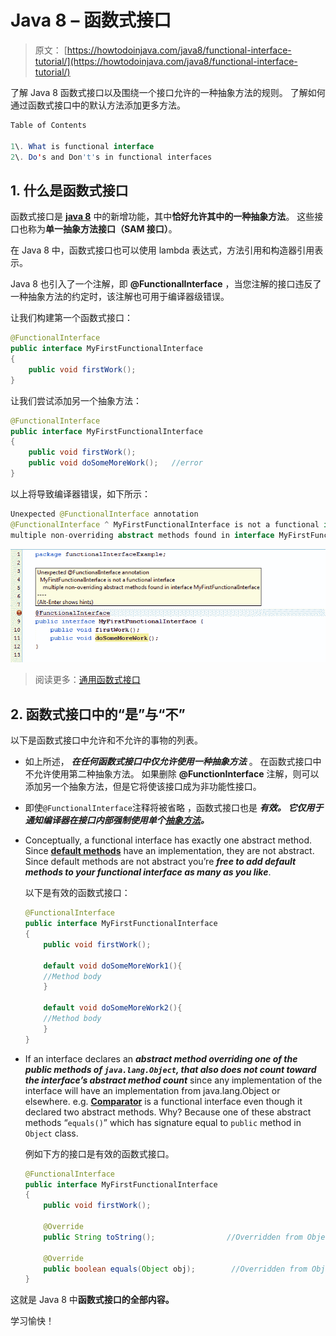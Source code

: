 # Java 8 – 函数式接口

> 原文： [https://howtodoinjava.com/java8/functional-interface-tutorial/](https://howtodoinjava.com/java8/functional-interface-tutorial/)

了解 Java 8 函数式接口以及围绕一个接口允许的一种抽象方法的规则。 了解如何通过函数式接口中的默认方法添加更多方法。

```java
Table of Contents 

1\. What is functional interface
2\. Do's and Don't's in functional interfaces

```

## 1\. 什么是函数式接口

函数式接口是 [**java 8**](//howtodoinjava.com/category/java8/ "java 8") 中的新增功能，其中**恰好允许其中的一种抽象方法**。 这些接口也称为**单一抽象方法接口（SAM 接口）**。

在 Java 8 中，函数式接口也可以使用 lambda 表达式，方法引用和构造器引用表示。

Java 8 也引入了一个注解，即 **@FunctionalInterface** ，当您注解的接口违反了一种抽象方法的约定时，该注解也可用于编译器级错误。

让我们构建第一个函数式接口：

```java
@FunctionalInterface
public interface MyFirstFunctionalInterface 
{
	public void firstWork();
}

```

让我们尝试添加另一个抽象方法：

```java
@FunctionalInterface
public interface MyFirstFunctionalInterface 
{
	public void firstWork();
	public void doSomeMoreWork();	//error
}

```

以上将导致编译器错误，如下所示：

```java
Unexpected @FunctionalInterface annotation
@FunctionalInterface ^ MyFirstFunctionalInterface is not a functional interface
multiple non-overriding abstract methods found in interface MyFirstFunctionalInterface

```

![Functional-Interface-Error](img/b2a2ca3ede69d478e2b572229eff6507.png)

> 阅读更多：[通用函数式接口](https://howtodoinjava.com/java8/generic-functional-interfaces/)

## 2\. 函数式接口中的“是”与“不”

以下是函数式接口中允许和不允许的事物的列表。

*   如上所述， ***在任何函数式接口中仅允许使用一种抽象方法*** 。 在函数式接口中不允许使用第二种抽象方法。 如果删除 **@FunctionInterface** 注解，则可以添加另一个抽象方法，但是它将使该接口成为非功能性接口。
*   即使`@FunctionalInterface`注释将被省略 ，函数式接口也是 ***有效。 它仅用于通知编译器在接口内部强制使用单个[抽象方法](//howtodoinjava.com/object-oriented/exploring-interfaces-and-abstract-classes-in-java/ "Exploring interfaces and abstract classes in java")。***
*   Conceptually, a functional interface has exactly one abstract method. Since [**default methods**](//howtodoinjava.com/java8/default-methods-in-java-8/ "Default methods in java 8") have an implementation, they are not abstract. Since default methods are not abstract you’re ***free to add default methods to your functional interface as many as you like***.

    以下是有效的函数式接口：

    ```java
    @FunctionalInterface
    public interface MyFirstFunctionalInterface 
    {
        public void firstWork();

        default void doSomeMoreWork1(){
        //Method body
        }

        default void doSomeMoreWork2(){
        //Method body
        }
    }

    ```

*   If an interface declares an ***abstract method overriding one of the public methods of `java.lang.Object`, that also does not count toward the interface’s abstract method count*** since any implementation of the interface will have an implementation from java.lang.Object or elsewhere. e.g. [**Comparator**](//howtodoinjava.com/search-sort/when-to-use-comparable-and-comparator-interfaces-in-java/ "When to use comparable and comparator interfaces in java") is a functional interface even though it declared two abstract methods. Why? Because one of these abstract methods “`equals()`” which has signature equal to `public` method in `Object` class.

    例如下方的接口是有效的函数式接口。

    ```java
    @FunctionalInterface
    public interface MyFirstFunctionalInterface 
    {
    	public void firstWork();

    	@Override
    	public String toString();                //Overridden from Object class

    	@Override
    	public boolean equals(Object obj);        //Overridden from Object class
    }

    ```

这就是 Java 8 中**函数式接口的全部内容。**

学习愉快！